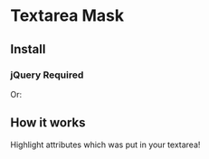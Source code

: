 # Textarea Mask

## Install
### jQuery Required
<script src="https://code.jquery.com/jquery.min.js"></script>
<script src="mask.js"></script>
Or:
<script src="mask.min.js"></script>

## How it works

Highlight attributes which was put in your textarea!
